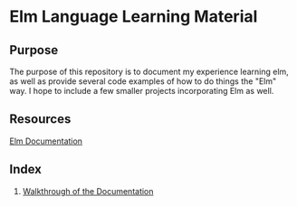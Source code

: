 # Elm Language Learning Material

## Purpose

The purpose of this repository is to document my experience learning elm, as well as provide several code examples
of how to do things the "Elm" way. I hope to include a few smaller projects incorporating Elm as well.

## Resources

[Elm Documentation](http://elm-lang.org/docs)

## Index

1. [Walkthrough of the Documentation](https://github.com/garrett-vangilder/ElmLearningMaterial/tree/master/docExamples)
